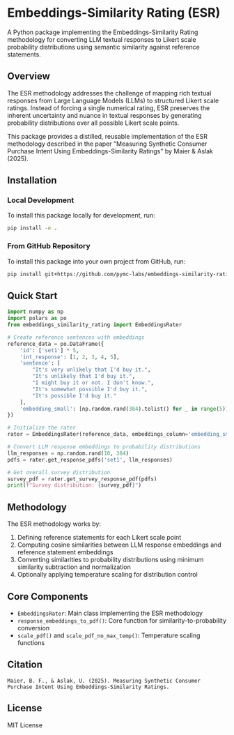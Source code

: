# Embeddings-Similarity Rating (ESR)

A Python package implementing the Embeddings-Similarity Rating methodology for converting LLM textual responses to Likert scale probability distributions using semantic similarity against reference statements.

## Overview

The ESR methodology addresses the challenge of mapping rich textual responses from Large Language Models (LLMs) to structured Likert scale ratings. Instead of forcing a single numerical rating, ESR preserves the inherent uncertainty and nuance in textual responses by generating probability distributions over all possible Likert scale points.

This package provides a distilled, reusable implementation of the ESR methodology described in the paper "Measuring Synthetic Consumer Purchase Intent Using Embeddings-Similarity Ratings" by Maier & Aslak (2025).

## Installation

### Local Development
To install this package locally for development, run:
```bash
pip install -e .
```

### From GitHub Repository
To install this package into your own project from GitHub, run:
```bash
pip install git+https://github.com/pymc-labs/embeddings-similarity-rating.git
```

## Quick Start

```python
import numpy as np
import polars as po
from embeddings_similarity_rating import EmbeddingsRater

# Create reference sentences with embeddings
reference_data = po.DataFrame({
    'id': ['set1'] * 5,
    'int_response': [1, 2, 3, 4, 5],
    'sentence': [
        "It's very unlikely that I'd buy it.",
        "It's unlikely that I'd buy it.",
        "I might buy it or not. I don't know.",
        "It's somewhat possible I'd buy it.",
        "It's possible I'd buy it."
    ],
    'embedding_small': [np.random.rand(384).tolist() for _ in range(5)]
})

# Initialize the rater
rater = EmbeddingsRater(reference_data, embeddings_column='embedding_small')

# Convert LLM response embeddings to probability distributions
llm_responses = np.random.rand(10, 384)
pdfs = rater.get_response_pdfs('set1', llm_responses)

# Get overall survey distribution
survey_pdf = rater.get_survey_response_pdf(pdfs)
print(f"Survey distribution: {survey_pdf}")
```

## Methodology

The ESR methodology works by:
1. Defining reference statements for each Likert scale point
2. Computing cosine similarities between LLM response embeddings and reference statement embeddings
3. Converting similarities to probability distributions using minimum similarity subtraction and normalization
4. Optionally applying temperature scaling for distribution control

## Core Components

- `EmbeddingsRater`: Main class implementing the ESR methodology
- `response_embeddings_to_pdf()`: Core function for similarity-to-probability conversion
- `scale_pdf()` and `scale_pdf_no_max_temp()`: Temperature scaling functions

## Citation

```
Maier, B. F., & Aslak, U. (2025). Measuring Synthetic Consumer Purchase Intent Using Embeddings-Similarity Ratings.
```

## License

MIT License

